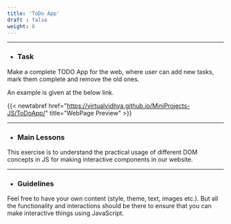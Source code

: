 ```yaml
---
title: 'ToDo App'
draft : false
weight: 8
---
```


---

- ### Task

Make a complete TODO App for the web, where user can add new tasks, mark them complete and remove the old ones. 

An example is given at the below link. 

{{< newtabref  href="https://virtualvidhya.github.io/MiniProjects-JS/ToDoApp/" title="WebPage Preview" >}}

---

- ### Main Lessons

This exercise is to understand the practical usage of different DOM concepts in JS for making interactive components in our website.

---

- ### Guidelines

Feel free to have your own content (style, theme, text, images etc.). But all the functionality and interactions should be there to ensure that you can make interactive things using JavaScript.